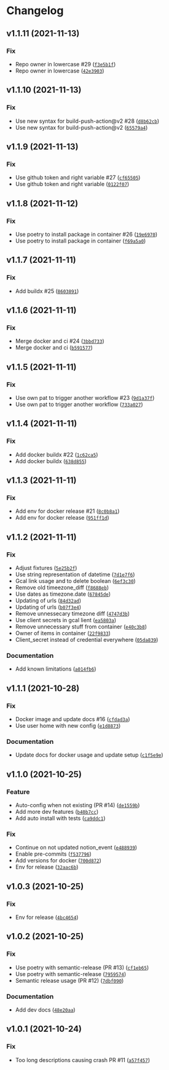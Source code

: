 # Changelog

<!--next-version-placeholder-->

## v1.1.11 (2021-11-13)
### Fix
* Repo owner in lowercase #29 ([`f3e5b1f`](https://github.com/Ravio1i/notion-gcal-sync/commit/f3e5b1f1118d0c15864963aa7df972ce4b4df43e))
* Repo owner in lowercase ([`42e3903`](https://github.com/Ravio1i/notion-gcal-sync/commit/42e3903fd71f98cdbf9205ae7695777816bd6a9e))

## v1.1.10 (2021-11-13)
### Fix
* Use new syntax for build-push-action@v2 #28 ([`d8b62cb`](https://github.com/Ravio1i/notion-gcal-sync/commit/d8b62cb2c6b83036729a99177f4cb5c12f9337b9))
* Use new syntax for build-push-action@v2 ([`65579a4`](https://github.com/Ravio1i/notion-gcal-sync/commit/65579a4c3f7abd5353bfec855faf5ed6e2c54357))

## v1.1.9 (2021-11-13)
### Fix
* Use github token and right variable #27 ([`cf65505`](https://github.com/Ravio1i/notion-gcal-sync/commit/cf65505006067f39e9b8ca25ada23f77bb775de8))
* Use github token and right variable ([`0122f07`](https://github.com/Ravio1i/notion-gcal-sync/commit/0122f07913302db25dba8bb6609719c9ed7d9d58))

## v1.1.8 (2021-11-12)
### Fix
* Use poetry to install package in container #26 ([`19e6970`](https://github.com/Ravio1i/notion-gcal-sync/commit/19e6970161cce4a2aff45fcfc0aedcf2d3f20b55))
* Use poetry to install package in container ([`f69a5a0`](https://github.com/Ravio1i/notion-gcal-sync/commit/f69a5a02c5af25ed0ded20ee45edf0275add3743))

## v1.1.7 (2021-11-11)
### Fix
* Add buildx #25 ([`8603891`](https://github.com/Ravio1i/notion-gcal-sync/commit/86038917008ab9b5151c2aecab5bd37121b93ef9))

## v1.1.6 (2021-11-11)
### Fix
* Merge docker and ci #24 ([`3bbd733`](https://github.com/Ravio1i/notion-gcal-sync/commit/3bbd73391d686aad6fb3f0c8e64cf5364073be17))
* Merge docker and ci ([`b591577`](https://github.com/Ravio1i/notion-gcal-sync/commit/b5915777c90d3bad3a86fd6d0618a52321c84dbe))

## v1.1.5 (2021-11-11)
### Fix
* Use own pat to trigger another workflow #23 ([`9d1a37f`](https://github.com/Ravio1i/notion-gcal-sync/commit/9d1a37ff685bbd1f658e855319c1d8f9025cce46))
* Use own pat to trigger another workflow ([`733a027`](https://github.com/Ravio1i/notion-gcal-sync/commit/733a027f67e9e0aac2cdb94a2c286dfbd956bd7a))

## v1.1.4 (2021-11-11)
### Fix
* Add docker buildx #22 ([`1c62ca5`](https://github.com/Ravio1i/notion-gcal-sync/commit/1c62ca5ccb6a337ade033eb560b0b901c61de988))
* Add docker buildx ([`638d855`](https://github.com/Ravio1i/notion-gcal-sync/commit/638d855f2f3e4fd7fb08a42c90456baed9a0482f))

## v1.1.3 (2021-11-11)
### Fix
* Add env for docker release #21 ([`8c0b8a1`](https://github.com/Ravio1i/notion-gcal-sync/commit/8c0b8a1a19d32457b36cddf652c55bcef5a8008c))
* Add env for docker release ([`951ff1d`](https://github.com/Ravio1i/notion-gcal-sync/commit/951ff1dd0213cc1b3b7333cb096d6329f517086e))

## v1.1.2 (2021-11-11)
### Fix
* Adjust fixtures ([`5e25b2f`](https://github.com/Ravio1i/notion-gcal-sync/commit/5e25b2f8fac7d7fa63ad406bff405af8c57319ac))
* Use string representation of datetime ([`7d1e7f6`](https://github.com/Ravio1i/notion-gcal-sync/commit/7d1e7f6f288c2d94fd54e6e50727e0caf5597b2e))
* Gcal link usage and to delete boolean ([`6ef3c30`](https://github.com/Ravio1i/notion-gcal-sync/commit/6ef3c30010d62f131b330abf761c5b24d2d652cc))
* Remove old timeezone_diff ([`f8688eb`](https://github.com/Ravio1i/notion-gcal-sync/commit/f8688eb26cb5eca4ca9cfe9cdfc46d0d2c236ddf))
* Use dates as timezone.date ([`67845de`](https://github.com/Ravio1i/notion-gcal-sync/commit/67845deb72ffe990c4e113d58478b572516b57db))
* Updating of urls ([`84d32ad`](https://github.com/Ravio1i/notion-gcal-sync/commit/84d32adad828432f966645709b2d4d5bf83146f7))
* Updating of urls ([`b07f3e4`](https://github.com/Ravio1i/notion-gcal-sync/commit/b07f3e409760fcac3ba3696760fbd349d1d8f49c))
* Remove unnessecary timezone diff ([`4747d3b`](https://github.com/Ravio1i/notion-gcal-sync/commit/4747d3bda81832f5d520919af4af1e864b689f8e))
* Use client secrets in gcal lient ([`ea5803a`](https://github.com/Ravio1i/notion-gcal-sync/commit/ea5803a01c313c279b102fda86dd77f044fc3694))
* Remove unnecessary stuff from container ([`e40c3b8`](https://github.com/Ravio1i/notion-gcal-sync/commit/e40c3b891dce79d0690315d7490ce4b0c9634782))
* Owner of items in container ([`22f9833`](https://github.com/Ravio1i/notion-gcal-sync/commit/22f98333a66517b34510eda5382ffcba14064d27))
* Client_secret instead of credential everywhere ([`05da839`](https://github.com/Ravio1i/notion-gcal-sync/commit/05da83980ed7cad21981614b3fead08e80ab3eac))

### Documentation
* Add known limitations ([`a014fb6`](https://github.com/Ravio1i/notion-gcal-sync/commit/a014fb630c3eb10838abee58ac63a7a514feefb5))

## v1.1.1 (2021-10-28)
### Fix
* Docker image and update docs #16  ([`cfdad3a`](https://github.com/Ravio1i/notion-gcal-sync/commit/cfdad3ac8882108ce1646e834c021fe1dec61908))
* Use user home with new config ([`e1d8873`](https://github.com/Ravio1i/notion-gcal-sync/commit/e1d8873e67abf94ef88cdb3d9866a71f33590a20))

### Documentation
* Update docs for docker usage and update setup ([`c1f5e9e`](https://github.com/Ravio1i/notion-gcal-sync/commit/c1f5e9ef34657a0237c3dfb6e440088c2c8ff0c4))

## v1.1.0 (2021-10-25)
### Feature
* Auto-config when not existing (PR #14) ([`de1559b`](https://github.com/Ravio1i/notion-gcal-sync/commit/de1559bd961c6830e961299d56bb707506f5ec62))
* Add more dev features ([`b40b7cc`](https://github.com/Ravio1i/notion-gcal-sync/commit/b40b7cc8597806ebb881dd7a89fb3798fefa90dc))
* Add auto install with tests ([`ca9ddc1`](https://github.com/Ravio1i/notion-gcal-sync/commit/ca9ddc1cbc7be6e0dc861934e6777aec64273119))

### Fix
* Continue on not updated notion_event ([`e488939`](https://github.com/Ravio1i/notion-gcal-sync/commit/e48893949ec2d23f381ad6f9b611484bbe3aae07))
* Enable pre-commits ([`f537796`](https://github.com/Ravio1i/notion-gcal-sync/commit/f537796f9b868d529c2394932109409649eb48d8))
* Add versions for docker ([`700d872`](https://github.com/Ravio1i/notion-gcal-sync/commit/700d872f769e46cc48b10dd7a1aa79945e18ed50))
* Env for release ([`32aac6b`](https://github.com/Ravio1i/notion-gcal-sync/commit/32aac6bcbebf0807c1458f07e3bd3bf427d3c103))

## v1.0.3 (2021-10-25)
### Fix
* Env for release ([`4bc4654`](https://github.com/Ravio1i/notion-gcal-sync/commit/4bc46544617b26bcaa49cef464ddcb82ccb0b8e3))

## v1.0.2 (2021-10-25)
### Fix
* Use poetry with semantic-release (PR #13) ([`cf1eb65`](https://github.com/Ravio1i/notion-gcal-sync/commit/cf1eb6594628f6a4baba82773a6569be022d7bc2))
* Use poetry with semantic-release ([`7959574`](https://github.com/Ravio1i/notion-gcal-sync/commit/7959574406757975d98d0162f0e05f7897dc82e4))
* Semantic release usage (PR #12) ([`7dbf090`](https://github.com/Ravio1i/notion-gcal-sync/commit/7dbf0901a25c5976df4befc13c7fed934a9d50ef))

### Documentation
* Add dev docs ([`48e20aa`](https://github.com/Ravio1i/notion-gcal-sync/commit/48e20aa921c323c09a192fe2a57365f304d5ef06))

## v1.0.1 (2021-10-24)
### Fix
* Too long descriptions causing crash PR #11 ([`a57f457`](https://github.com/Ravio1i/notion-gcal-sync/commit/a57f457c447168e5b249d9f7357a2fd9e32e72f9))
